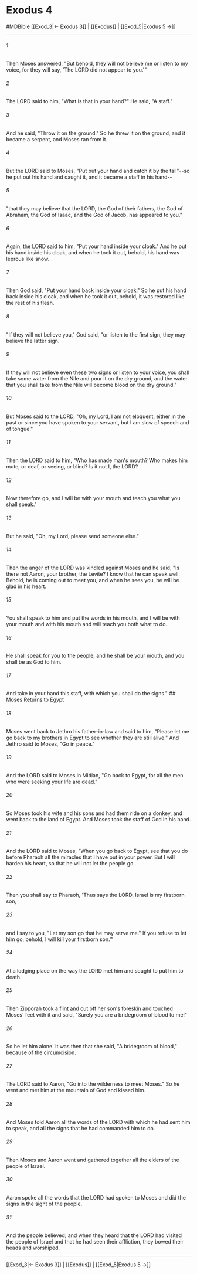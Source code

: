 # Exodus 4
#MDBible
[[Exod_3|← Exodus 3]] | [[Exodus]] | [[Exod_5|Exodus 5 →]]

***

###### 1 
Then Moses answered, "But behold, they will not believe me or listen to my voice, for they will say, 'The LORD did not appear to you.'" 

###### 2 
The LORD said to him, "What is that in your hand?" He said, "A staff." 

###### 3 
And he said, "Throw it on the ground." So he threw it on the ground, and it became a serpent, and Moses ran from it. 

###### 4 
But the LORD said to Moses, "Put out your hand and catch it by the tail"--so he put out his hand and caught it, and it became a staff in his hand-- 

###### 5 
"that they may believe that the LORD, the God of their fathers, the God of Abraham, the God of Isaac, and the God of Jacob, has appeared to you." 

###### 6 
Again, the LORD said to him, "Put your hand inside your cloak." And he put his hand inside his cloak, and when he took it out, behold, his hand was leprous like snow. 

###### 7 
Then God said, "Put your hand back inside your cloak." So he put his hand back inside his cloak, and when he took it out, behold, it was restored like the rest of his flesh. 

###### 8 
"If they will not believe you," God said, "or listen to the first sign, they may believe the latter sign. 

###### 9 
If they will not believe even these two signs or listen to your voice, you shall take some water from the Nile and pour it on the dry ground, and the water that you shall take from the Nile will become blood on the dry ground." 

###### 10 
But Moses said to the LORD, "Oh, my Lord, I am not eloquent, either in the past or since you have spoken to your servant, but I am slow of speech and of tongue." 

###### 11 
Then the LORD said to him, "Who has made man's mouth? Who makes him mute, or deaf, or seeing, or blind? Is it not I, the LORD? 

###### 12 
Now therefore go, and I will be with your mouth and teach you what you shall speak." 

###### 13 
But he said, "Oh, my Lord, please send someone else." 

###### 14 
Then the anger of the LORD was kindled against Moses and he said, "Is there not Aaron, your brother, the Levite? I know that he can speak well. Behold, he is coming out to meet you, and when he sees you, he will be glad in his heart. 

###### 15 
You shall speak to him and put the words in his mouth, and I will be with your mouth and with his mouth and will teach you both what to do. 

###### 16 
He shall speak for you to the people, and he shall be your mouth, and you shall be as God to him. 

###### 17 
And take in your hand this staff, with which you shall do the signs." ## Moses Returns to Egypt 

###### 18 
Moses went back to Jethro his father-in-law and said to him, "Please let me go back to my brothers in Egypt to see whether they are still alive." And Jethro said to Moses, "Go in peace." 

###### 19 
And the LORD said to Moses in Midian, "Go back to Egypt, for all the men who were seeking your life are dead." 

###### 20 
So Moses took his wife and his sons and had them ride on a donkey, and went back to the land of Egypt. And Moses took the staff of God in his hand. 

###### 21 
And the LORD said to Moses, "When you go back to Egypt, see that you do before Pharaoh all the miracles that I have put in your power. But I will harden his heart, so that he will not let the people go. 

###### 22 
Then you shall say to Pharaoh, 'Thus says the LORD, Israel is my firstborn son, 

###### 23 
and I say to you, "Let my son go that he may serve me." If you refuse to let him go, behold, I will kill your firstborn son.'" 

###### 24 
At a lodging place on the way the LORD met him and sought to put him to death. 

###### 25 
Then Zipporah took a flint and cut off her son's foreskin and touched Moses' feet with it and said, "Surely you are a bridegroom of blood to me!" 

###### 26 
So he let him alone. It was then that she said, "A bridegroom of blood," because of the circumcision. 

###### 27 
The LORD said to Aaron, "Go into the wilderness to meet Moses." So he went and met him at the mountain of God and kissed him. 

###### 28 
And Moses told Aaron all the words of the LORD with which he had sent him to speak, and all the signs that he had commanded him to do. 

###### 29 
Then Moses and Aaron went and gathered together all the elders of the people of Israel. 

###### 30 
Aaron spoke all the words that the LORD had spoken to Moses and did the signs in the sight of the people. 

###### 31 
And the people believed; and when they heard that the LORD had visited the people of Israel and that he had seen their affliction, they bowed their heads and worshiped. 

***

[[Exod_3|← Exodus 3]] | [[Exodus]] | [[Exod_5|Exodus 5 →]]
